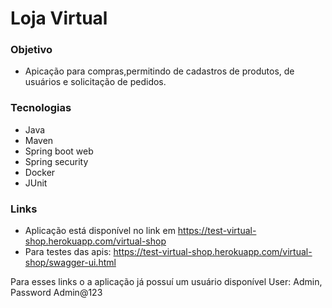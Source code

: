 # Loja Virtual

### Objetivo
- Apicação para compras,permitindo de cadastros de produtos, de usuários e solicitação de pedidos.

### Tecnologias
- Java
- Maven
- Spring boot web
- Spring security
- Docker
- JUnit

### Links
- Aplicação está disponível no link em https://test-virtual-shop.herokuapp.com/virtual-shop
- Para testes das apis: https://test-virtual-shop.herokuapp.com/virtual-shop/swagger-ui.html

Para esses links o a aplicação já possuí um usuário disponível User: Admin, Password Admin@123
